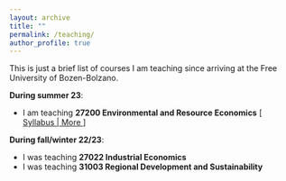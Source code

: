 ```yaml
---
layout: archive
title: ""
permalink: /teaching/
author_profile: true
---
```


This is just a brief list of courses I am teaching since arriving at the Free University of Bozen-Bolzano.

**During summer 23**:
<ul>
    <li>I am teaching <b>27200 Environmental and Resource Economics</b> 
    [<a href="https://www.unibz.it/en/faculties/economics-management/bachelor-economics-politics-philosophy/course-offering-old/"
    target="_blank"> Syllabus | More </a>]  </li>
</ul>

**During fall/winter 22/23**:

<ul>
    <li>I was teaching <b>27022 Industrial Economics</b></li> 
    <li>I was teaching <b>31003 Regional Development and Sustainability</b></li>
</ul>


